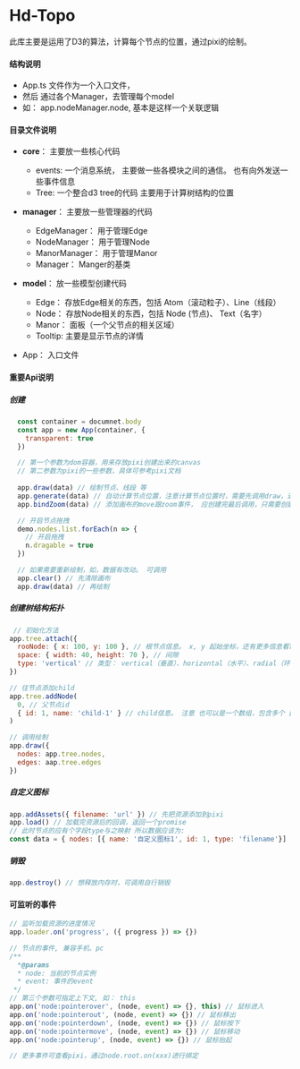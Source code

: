 # Hd-Topo
此库主要是运用了D3的算法，计算每个节点的位置，通过pixi的绘制。

#### 结构说明
  * App.ts 文件作为一个入口文件，
  * 然后 通过各个Manager，去管理每个model
  * 如： app.nodeManager.node, 基本是这样一个关联逻辑

#### 目录文件说明
  * **core**： 主要放一些核心代码
    - events: 一个消息系统， 主要做一些各模块之间的通信。 也有向外发送一些事件信息
    - Tree: 一个整合d3 tree的代码 主要用于计算树结构的位置
  
  * **manager**： 主要放一些管理器的代码
    - EdgeManager： 用于管理Edge
    - NodeManager： 用于管理Node
    - ManorManager： 用于管理Manor
    - Manager： Manger的基类

  * **model**： 放一些模型创建代码
    - Edge： 存放Edge相关的东西，包括 Atom（滚动粒子）、Line（线段）
    - Node： 存放Node相关的东西，包括 Node (节点)、 Text（名字）
    - Manor： 面板（一个父节点的相关区域）
    - Tooltip: 主要是显示节点的详情
  * App： 入口文件

#### 重要Api说明
##### 创建
```js
  const container = documnet.body
  const app = new App(container, {
    transparent: true
  })

  // 第一个参数为dom容器，用来存放pixi创建出来的canvas
  // 第二参数为pixi的一些参数，具体可参考pixi文档
  
  app.draw(data) // 绘制节点、线段 等
  app.generate(data) // 自动计算节点位置，注意计算节点位置时，需要先调用draw，进行绘制。 如已存在坐标，无需计算，就不用调用。 如 树结构的topo，后面详解
  app.bindZoom(data) // 添加画布的move跟zoom事件， 应创建完最后调用，只需要创建一次

  // 开启节点拖拽
  demo.nodes.list.forEach(n => {
    // 开启拖拽
    n.dragable = true
  })

  // 如果需要重新绘制，如，数据有改动。 可调用
  app.clear() // 先清除画布
  app.draw(data) // 再绘制
```

##### 创建树结构拓扑
```js
 // 初始化方法
app.tree.attach({
  rooNode: { x: 100, y: 100 }, // 根节点信息。 x, y 起始坐标，还有更多信息看Tree.ts
  space: { width: 40, height: 70 }, // 间隙
  type: 'vertical' // 类型： vertical（垂直）、horizontal（水平）、radial（环状）
})

// 往节点添加child
app.tree.addNode(
  0, // 父节点id
  { id: 1, name: 'child-1' } // child信息。 注意 也可以是一个数组，包含多个 [{ id: 1, name: 'child-1' }, { id: 2, name: 'child-2' }]
)

// 调用绘制
app.draw({
  nodes: app.tree.nodes,
  edges: aap.tree.edges
})

```


##### 自定义图标
```js
app.addAssets({ filename: 'url' }) // 先把资源添加到pixi
app.load() // 加载完资源后的回调，返回一个promise
// 此时节点的应有个字段type与之映射 所以数据应该为:
const data = { nodes: [{ name: '自定义图标1', id: 1, type: 'filename'}] }
```

##### 销毁
```js
app.destroy() // 想释放内存时，可调用自行销毁
```

#### 可监听的事件
```js
// 监听加载资源的进度情况
app.loader.on('progress', ({ progress }) => {})

// 节点的事件, 兼容手机、pc
/** 
  *@params
  * node: 当前的节点实例
  * event: 事件的event
 */
// 第三个参数可指定上下文, 如： this
app.on('node:pointerover', (node, event) => {}, this) // 鼠标进入
app.on('node:pointerout', (node, event) => {}) // 鼠标移出
app.on('node:pointerdown', (node, event) => {}) // 鼠标按下
app.on('node:pointermove', (node, event) => {}) // 鼠标移动
app.on('node:pointerup', (node, event) => {}) // 鼠标抬起

// 更多事件可查看pixi，通过node.root.on(xxx)进行绑定 
```

